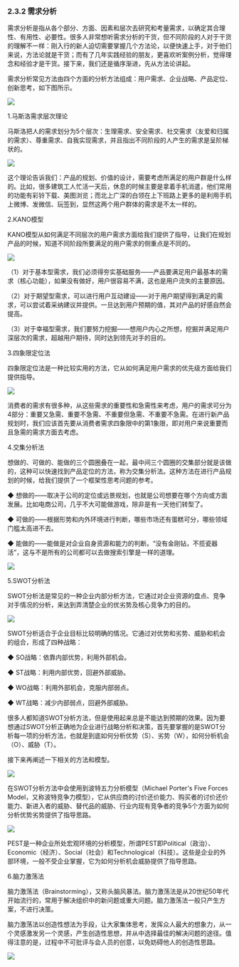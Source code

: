 ### 2.3.2 需求分析

需求分析是指从各个部分、方面、因素和层次去研究和考量需求，以确定其合理性、有用性、必要性。很多人非常想听需求分析的干货，但不同阶段的人对于干货的理解不一样：刚入行的新人迫切需要掌握几个方法论，以便快速上手，对于他们来说，方法论就是干货；而有了几年实践经验的朋友，更喜欢听案例分析，觉得理念和经验才是干货。接下来，我们还是循序渐进，先从方法论讲起。

需求分析常见方法由四个方面的分析方法组成：用户需求、企业战略、产品定位、创新思考，如下图所示。

![](images/image01936_jpeg)

1.马斯洛需求层次理论

马斯洛把人的需求划分为5个层次：生理需求、安全需求、社交需求（友爱和归属的需求）、尊重需求、自我实现需求，并且指出不同阶段的人产生的需求是呈阶梯状的。

![](images/image01937_jpeg)

这个理论告诉我们：产品的规划、价值的设计，需要考虑所满足的用户群是什么样的。比如，很多建筑工人忙活一天后，休息的时候主要是拿着手机消遣，他们常用的功能有彩铃下载、美图浏览；而北上广深的白领在上下班路上更多的是利用手机上微博、发微信、玩签到，显然这两个用户群体的需求是不太一样的。

2.KANO模型

KANO模型从如何满足不同层次的用户需求方面给我们提供了指导，让我们在规划产品的时候，知道不同阶段所要满足的用户需求的侧重点是不同的。

![](images/image01938_jpeg)

（1）对于基本型需求，我们必须得夯实基础服务——产品要满足用户最基本的需求（核心功能），如果没有做好，用户很容易不满，这也是用户流失的主要原因。

（2）对于期望型需求，可以进行用户互动建设——对于用户期望得到满足的需求，可以尝试着采纳建议并提供。一旦达到用户预期的值，其对产品的好感自然会提高。

（3）对于幸福型需求，我们要努力挖掘——想用户内心之所想，挖掘并满足用户深层次的需求，超越用户期待，同时达到领先对手的目的。

3.四象限定位法

四象限定位法是一种比较实用的方法，它从如何满足用户需求的优先级方面给我们提供指导。

![](images/image01939_jpeg)

消费者的需求有很多种，从这些需求的重要性和急需性来考虑，用户的需求可分为4部分：重要又急需、重要不急需、不重要但急需、不重要不急需。在进行新产品规划时，我们应该首先要从消费者需求四象限中的第1象限，即对用户来说重要而且急需的需求方面去考虑。

4.交集分析法

想做的、可做的、能做的三个圆圈叠在一起，最中间三个圆圈的交集部分就是该做的，这种可以快速找到产品定位的方法，称为交集分析法。这种方法在进行产品规划的时候，给我们提供了一个框架性思考问题的参考。

◆ 想做的——取决于公司的定位或远景规划，也就是公司想要在哪个方向或方面发展。比如电商公司，几乎不大可能做游戏，除非是有一天他们转型了。

◆ 可做的——根据形势和内外环境进行判断，哪些市场还有蛋糕可分，哪些领域门槛太高进不去。

◆ 能做的——能做是对企业自身资源和能力的判断。“没有金刚钻，不揽瓷器活”，这与不是所有的公司都可以去做搜索引擎是一样的道理。

![](images/image01940_jpeg)

5.SWOT分析法

SWOT分析法是常见的一种企业内部分析方法，它通过对企业资源的盘点、竞争对手情况的分析，来达到弄清楚企业的优劣势及核心竞争力的目的。

![](images/image01941_jpeg)

SWOT分析适合于企业目标比较明确的情况。它通过对优势和劣势、威胁和机会的组合，形成了四种战略：

◆ SO战略：依靠内部优势，利用外部机会。

◆ ST战略：利用内部优势，回避外部威胁。

◆ WO战略：利用外部机会，克服内部弱点。

◆ WT战略：减少内部弱点，回避外部威胁。

很多人都知道SWOT分析方法，但是使用起来总是不能达到预期的效果。因为要想通过SWOT分析正确地为企业进行战略分析和决策，首先要掌握的是SWOT分析每一项的分析方法，也就是到底如何分析优势（S）、劣势（W），如何分析机会（O）、威胁（T）。

接下来再阐述一下相关的方法和模型。

![](images/image01942_jpeg)

在SWOT分析方法中会使用到波特五力分析模型（Michael Porter's Five Forces Model，又称波特竞争力模型），它从供应商的讨价还价能力、购买者的讨价还价能力、新进入者的威胁、替代品的威胁、行业内现有竞争者的竞争5个方面为如何分析优势劣势提供了指导思路。

![](images/image01943_jpeg)

PEST是一种企业所处宏观环境的分析模型，所谓PEST即Political（政治）、Economic（经济）、Social（社会）和Technological（科技）。这些是企业的外部环境，一般不受企业掌握，它为如何分析机会威胁提供了指导思路。

6.脑力激荡法

脑力激荡法（Brainstorming），又称头脑风暴法。脑力激荡法是从20世纪50年代开始流行的，常用于解决组织中的新问题或重大问题。脑力激荡法一般只产生方案，不进行决策。

脑力激荡法以创造性想法为手段，让大家集体思考，发挥众人最大的想象力，从一个灵感激发另一个灵感，产生创造性思想，并从中选择最佳的解决问题的途径。值得注意的是，过程中不可批评与会人员的创意，以免妨碍他人的创造性思路。

![](images/image01944_jpeg)
